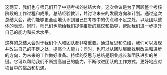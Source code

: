 

  这两天，我们也与师兄们开了中期考核的总结大会。这次会议是为了回顾整个考核阶段的工作过程和成果，总结经验教训，并讨论未来的发展方向和计划。通过这次总结大会，我们能够更全面地认识到自己在考核中的优点和不足之处，以及团队整体的表现。同时，师兄们也能给我们提供宝贵的建议和指导，帮助我们进一步提升自己的能力和技术水平。

  这样的总结大会对于我们个人和团队都非常重要。通过反思和总结，我们可以发现并改进自己的不足之处，提高个人能力；同时，也可以从团队层面找到改进和进步的方向，为未来的工作做好准备。持续的反思与总结是职业成长和团队进步的关键。它可以帮助我们不断提高自己的能力，不断改进团队的工作方式，更好地应对项目中的挑战和机遇。



